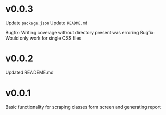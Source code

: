 # v0.0.3

Update `package.json`
Update `README.md`

Bugfix: Writing coverage without directory present was erroring
Bugfix: Would only work for single CSS files

# v0.0.2

Updated READEME.md

# v0.0.1

Basic functionality for scraping classes form screen and generating report